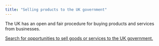 ```yaml
---
title: "Selling products to the UK government"
---
```

The UK has an open and fair procedure for buying products and services from businesses. 

[Search for opportunities to sell goods or services to the UK government.](https://www.gov.uk/tendering-for-public-sector-contracts/overview)
